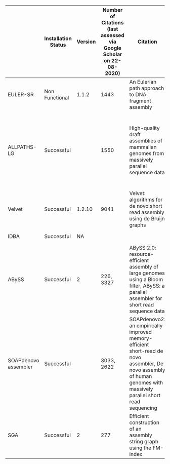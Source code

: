 |                      | Installation Status | Version | Number of Citations (last assessed via Google Scholar on 22-08-2020) | Citation                                                                                                                                                            | Language | Resource Requirement                                                                                         | Function          |             |
| -------------------- | ------------------- | ------- | -------------------------------------------------------------------- | ------------------------------------------------------------------------------------------------------------------------------------------------------------------- | -------- | ------------------------------------------------------------------------------------------------------------ | ----------------- | ----------- |
| EULER-SR             | Non Functional      | 1.1.2   | 1443                                                                 | An Eulerian path approach to DNA fragment assembly                                                                                                                  |          |                                                                                                              | De-novo assembler | Short Reads |
| ALLPATHS-LG          | Successful          |         | 1550                                                                 | High-quality draft assemblies of mammalian genomes from massively parallel sequence data                                                                            | C++      | Require at least 16 GB of RAM. A minimum of 32 Gb for small genomes, and 512 Gb for mammalian sized genomes. | De-novo assembler | Short Reads |
| Velvet               | Successful          | 1.2.10  | 9041                                                                 | Velvet: algorithms for de novo short read assembly using de Bruijn graphs                                                                                           | C++      |                                                                                                              | De-novo assembler | Short Reads |
| IDBA                 | Successful          | NA      |                                                                      |                                                                                                                                                                     |          |                                                                                                              | De-novo assembler | Short Reads |
| ABySS                | Successful          | 2       | 226, 3327                                                            | ABySS 2.0: resource-efficient assembly of large genomes using a Bloom filter, ABySS: a parallel assembler for short read sequence data                              | C++      |                                                                                                              | De-novo assembler | Short Reads |
| SOAPdenovo assembler | Successful          |         | 3033, 2622                                                           | SOAPdenovo2: an empirically improved memory-efficient short-read de novo assembler, De novo assembly of human genomes with massively parallel short read sequencing | C        | Require ~110–150 GB RAM (150 for Human Genome Assembly), 24–32 CPUs, Runtime 48–72 h (vary with species).    | De-novo assembler | Short Reads |
| SGA                  | Successful          | 2       | 277                                                                  | Efficient construction of an assembly string graph using the FM-index                                                                                               | C++      |                                                                                                              | De-novo assembler | Short Reads |
